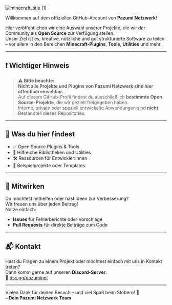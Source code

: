 ![minecraft_title (1)](https://github.com/user-attachments/assets/c4a59c8f-de99-4805-a240-6450a1916c67)

Willkommen auf dem offiziellen GitHub-Account von **Pazumi Netzwerk**!

Hier veröffentlichen wir eine Auswahl unserer Projekte, die wir der Community als **Open Source** zur Verfügung stellen.  
Unser Ziel ist es, kreative, nützliche und gut strukturierte Software zu teilen – vor allem in den Bereichen **Minecraft-Plugins**, **Tools**, **Utilities** und mehr.

---

## ❗ Wichtiger Hinweis

> ⚠️ **Bitte beachte:**  
> **Nicht alle Projekte und Plugins von Pazumi Netzwerk sind hier öffentlich einsehbar.**  
> Auf diesem GitHub-Profil findest du ausschließlich **bestimmte Open Source-Projekte**, die wir gezielt freigegeben haben.  
> Interne, private oder speziell entwickelte Anwendungen sind **nicht** Bestandteil dieses Repositories.

---

## 📂 Was du hier findest

- ✅ Open Source Plugins & Tools  
- 🧩 Hilfreiche Bibliotheken und Utilities  
- 🛠️ Ressourcen für Entwickler:innen  
- 📝 Beispielprojekte oder Templates  

---

## 🤝 Mitwirken

Du möchtest mithelfen oder hast Ideen zur Verbesserung?  
Wir freuen uns über jeden Beitrag!  
Nutze einfach:

- **Issues** für Fehlerberichte oder Vorschläge  
- **Pull Requests** für direkte Beiträge zum Code  

---

## 📬 Kontakt

Hast du Fragen zu einem Projekt oder möchtest einfach mit uns in Kontakt treten?  
Dann komm gerne auf unseren **Discord-Server**:  
🔗 [dsc.gg/pazuminet](https://dsc.gg/pazuminet)

---

Vielen Dank für deinen Besuch – und viel Spaß beim Stöbern! 🚀  
**– Dein Pazumi Netzwerk Team**


